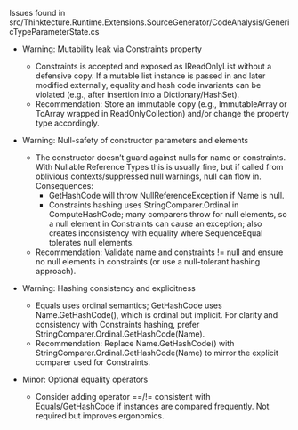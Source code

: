 Issues found in src/Thinktecture.Runtime.Extensions.SourceGenerator/CodeAnalysis/GenericTypeParameterState.cs

- Warning: Mutability leak via Constraints property
  - Constraints is accepted and exposed as IReadOnlyList<string> without a defensive copy. If a mutable list instance is passed in and later modified externally, equality and hash code invariants can be violated (e.g., after insertion into a Dictionary/HashSet).
  - Recommendation: Store an immutable copy (e.g., ImmutableArray<string> or ToArray wrapped in ReadOnlyCollection) and/or change the property type accordingly.

- Warning: Null-safety of constructor parameters and elements
  - The constructor doesn’t guard against nulls for name or constraints. With Nullable Reference Types this is usually fine, but if called from oblivious contexts/suppressed null warnings, null can flow in. Consequences:
    - GetHashCode will throw NullReferenceException if Name is null.
    - Constraints hashing uses StringComparer.Ordinal in ComputeHashCode; many comparers throw for null elements, so a null element in Constraints can cause an exception; also creates inconsistency with equality where SequenceEqual tolerates null elements.
  - Recommendation: Validate name and constraints != null and ensure no null elements in constraints (or use a null-tolerant hashing approach).

- Warning: Hashing consistency and explicitness
  - Equals uses ordinal semantics; GetHashCode uses Name.GetHashCode(), which is ordinal but implicit. For clarity and consistency with Constraints hashing, prefer StringComparer.Ordinal.GetHashCode(Name).
  - Recommendation: Replace Name.GetHashCode() with StringComparer.Ordinal.GetHashCode(Name) to mirror the explicit comparer used for Constraints.

- Minor: Optional equality operators
  - Consider adding operator ==/!= consistent with Equals/GetHashCode if instances are compared frequently. Not required but improves ergonomics.
